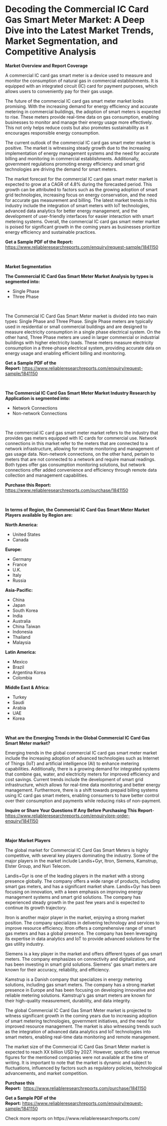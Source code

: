 <p><h1>Decoding the Commercial IC Card Gas Smart Meter Market: A Deep Dive into the Latest Market Trends, Market Segmentation, and Competitive Analysis</h1></p><p><strong>Market Overview and Report Coverage</strong></p>
<p><p>A commercial IC card gas smart meter is a device used to measure and monitor the consumption of natural gas in commercial establishments. It is equipped with an integrated circuit (IC) card for payment purposes, which allows users to conveniently pay for their gas usage.</p><p>The future of the commercial IC card gas smart meter market looks promising. With the increasing demand for energy efficiency and accurate metering in commercial buildings, the adoption of smart meters is expected to rise. These meters provide real-time data on gas consumption, enabling businesses to monitor and manage their energy usage more effectively. This not only helps reduce costs but also promotes sustainability as it encourages responsible energy consumption.</p><p>The current outlook of the commercial IC card gas smart meter market is positive. The market is witnessing steady growth due to the increasing implementation of energy management systems and the need for accurate billing and monitoring in commercial establishments. Additionally, government regulations promoting energy efficiency and smart grid technologies are driving the demand for smart meters.</p><p>The market forecast for the commercial IC card gas smart meter market is expected to grow at a CAGR of 4.8% during the forecasted period. This growth can be attributed to factors such as the growing adoption of smart grid technologies, increasing focus on energy conservation, and the need for accurate gas measurement and billing. The latest market trends in this industry include the integration of smart meters with IoT technologies, advanced data analytics for better energy management, and the development of user-friendly interfaces for easier interaction with smart metering systems. Overall, the commercial IC card gas smart meter market is poised for significant growth in the coming years as businesses prioritize energy efficiency and sustainable practices.</p></p>
<p><strong>Get a Sample PDF of the Report:</strong> <a href="https://www.reliableresearchreports.com/enquiry/request-sample/1841150">https://www.reliableresearchreports.com/enquiry/request-sample/1841150</a></p>
<p>&nbsp;</p>
<p><strong>Market Segmentation</strong></p>
<p><strong>The Commercial IC Card Gas Smart Meter Market Analysis by types is segmented into:</strong></p>
<p><ul><li>Single Phase</li><li>Three Phase</li></ul></p>
<p>&nbsp;</p>
<p><p>The Commercial IC Card Gas Smart Meter market is divided into two main types: Single Phase and Three Phase. Single Phase meters are typically used in residential or small commercial buildings and are designed to measure electricity consumption in a single phase electrical system. On the other hand, Three Phase meters are used in larger commercial or industrial buildings with higher electricity loads. These meters measure electricity consumption in a three-phase electrical system, providing accurate data on energy usage and enabling efficient billing and monitoring.</p></p>
<p><strong>Get a Sample PDF of the Report:</strong>&nbsp;<a href="https://www.reliableresearchreports.com/enquiry/request-sample/1841150">https://www.reliableresearchreports.com/enquiry/request-sample/1841150</a></p>
<p>&nbsp;</p>
<p><strong>The Commercial IC Card Gas Smart Meter Market Industry Research by Application is segmented into:</strong></p>
<p><ul><li>Network Connections</li><li>Non-network Connections</li></ul></p>
<p>&nbsp;</p>
<p><p>The commercial IC card gas smart meter market refers to the industry that provides gas meters equipped with IC cards for commercial use. Network connections in this market refer to the meters that are connected to a network infrastructure, allowing for remote monitoring and management of gas usage data. Non-network connections, on the other hand, pertain to meters that are not connected to a network and require manual readings. Both types offer gas consumption monitoring solutions, but network connections offer added convenience and efficiency through remote data collection and management capabilities.</p></p>
<p><strong>Purchase this Report:</strong>&nbsp; <a href="https://www.reliableresearchreports.com/purchase/1841150">https://www.reliableresearchreports.com/purchase/1841150</a></p>
<p>&nbsp;</p>
<p><strong>In terms of Region, the Commercial IC Card Gas Smart Meter Market Players available by Region are:</strong></p>
<p>
    <p> <strong> North America: </strong>
        <ul>
            <li>United States</li>
            <li>Canada</li>
        </ul>
        </p> 
    <p> <strong> Europe: </strong>
        <ul>
            <li>Germany</li>
            <li>France</li>
            <li>U.K.</li>
            <li>Italy</li>
            <li>Russia</li>
        </ul>
        </p> 
    <p> <strong> Asia-Pacific: </strong>
        <ul>
            <li>China</li>
            <li>Japan</li>
            <li>South Korea</li>
            <li>India</li>
            <li>Australia</li>
            <li>China Taiwan</li>
            <li>Indonesia</li>
            <li>Thailand</li>
            <li>Malaysia</li>
        </ul>
        </p> 
    <p> <strong> Latin America: </strong>
        <ul>
            <li>Mexico</li>
            <li>Brazil</li>
            <li>Argentina Korea</li>
            <li>Colombia</li>
        </ul>
        </p> 
    <p> <strong> Middle East & Africa: </strong>
        <ul>
            <li>Turkey</li>
            <li>Saudi</li>
            <li>Arabia</li>
            <li>UAE</li>
            <li>Korea</li>
        </ul>
    </p>
    </p>
<p>&nbsp;</p>
<p><strong>What are the Emerging Trends in the Global Commercial IC Card Gas Smart Meter market?</strong></p>
<p><p>Emerging trends in the global commercial IC card gas smart meter market include the increasing adoption of advanced technologies such as Internet of Things (IoT) and artificial intelligence (AI) to enhance metering capabilities. Additionally, there is a growing demand for integrated systems that combine gas, water, and electricity meters for improved efficiency and cost savings. Current trends include the development of smart grid infrastructure, which allows for real-time data monitoring and better energy management. Furthermore, there is a shift towards prepaid billing systems using IC card gas smart meters, enabling consumers to have better control over their consumption and payments while reducing risks of non-payment.</p></p>
<p><strong>Inquire or Share Your Questions If Any Before Purchasing This Report</strong>- <a href="https://www.reliableresearchreports.com/enquiry/pre-order-enquiry/1841150">https://www.reliableresearchreports.com/enquiry/pre-order-enquiry/1841150</a></p>
<p>&nbsp;</p>
<p><strong>Major Market Players</strong></p>
<p><p>The global market for Commercial IC Card Gas Smart Meters is highly competitive, with several key players dominating the industry. Some of the major players in the market include Landis+Gyr, Itron, Siemens, Kamstrup, Elster Group, and Nuri Telecom. </p><p>Landis+Gyr is one of the leading players in the market with a strong presence globally. The company offers a wide range of products, including smart gas meters, and has a significant market share. Landis+Gyr has been focusing on innovation, with a keen emphasis on improving energy management systems and smart grid solutions. The company has experienced steady growth in the past few years and is expected to continue its growth trajectory.</p><p>Itron is another major player in the market, enjoying a strong market position. The company specializes in delivering technology and services to improve resource efficiency. Itron offers a comprehensive range of smart gas meters and has a global presence. The company has been leveraging its expertise in data analytics and IoT to provide advanced solutions for the gas utility industry.</p><p>Siemens is a key player in the market and offers different types of gas smart meters. The company emphasizes on connectivity and digitalization, and has been investing in smart grid solutions. Siemens' gas smart meters are known for their accuracy, reliability, and efficiency.</p><p>Kamstrup is a Danish company that specializes in energy metering solutions, including gas smart meters. The company has a strong market presence in Europe and has been focusing on developing innovative and reliable metering solutions. Kamstrup's gas smart meters are known for their high-quality measurement, durability, and data integrity.</p><p>The global Commercial IC Card Gas Smart Meter market is projected to witness significant growth in the coming years due to increasing adoption of smart metering technologies, government initiatives, and the need for improved resource management. The market is also witnessing trends such as the integration of advanced data analytics and IoT technologies into smart meters, enabling real-time data monitoring and remote management.</p><p>The market size of the Commercial IC Card Gas Smart Meter market is expected to reach XX billion USD by 2027. However, specific sales revenue figures for the mentioned companies were not available at the time of writing. It is important to note that the market is dynamic and subject to fluctuations, influenced by factors such as regulatory policies, technological advancements, and market competition.</p></p>
<p><strong>Purchase this Report:</strong>&nbsp;&nbsp;<a href="https://www.reliableresearchreports.com/purchase/1841150">https://www.reliableresearchreports.com/purchase/1841150</a></p>
<p></p>
<p><strong>Get a Sample PDF of the Report:</strong>&nbsp;<a href="https://www.reliableresearchreports.com/enquiry/request-sample/1841150">https://www.reliableresearchreports.com/enquiry/request-sample/1841150</a></p>
<p>Check more reports on https://www.reliableresearchreports.com/</p>